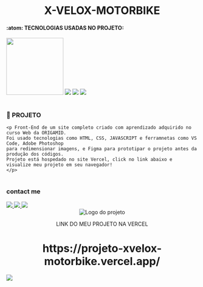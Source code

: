 <div align="center">
  <h1 align="center"> X-VELOX-MOTORBIKE </h1>
  </div>

#### :atom: TECNOLOGIAS USADAS NO PROJETO:
<img src="https://cdn3.iconfinder.com/data/icons/roles-computer-it/128/front-end_developer-2-256.png" width="150" height="150"/> <img src="https://img.shields.io/badge/HTML5-E34F26?style=for-the-badge&logo=html5&logoColor=white"> <img src="https://img.shields.io/badge/CSS3-1572B6?style=for-the-badge&logo=css3&logoColor=white"/> <img src="https://img.shields.io/badge/JavaScript-F7DF1E?style=for-the-badge&logo=javascript&logoColor=black"/>

#
### :triangular_ruler: PROJETO
```
<p Front-End de um site completo criado com aprendizado adquirido no curso Web da ORIGAMID.
Foi usado tecnologias como HTML, CSS, JAVASCRIPT e ferramnetas como VS Code, Adobe Photoshop 
para redimensionar imagens, e Figma para prototipar o projeto antes da produção dos códigos.
Projeto está hospedado no site Vercel, click no link abaixo e visualize meu projeto em seu navegador!
</p>
```
#
### contact me
<a href="https://contate.me/jxcoder"  alt="WhatsApp" target="_blank">
<img src="https://img.shields.io/badge/WhatsApp-25D366?style=for-the-badge&logo=whatsapp&logoColor=white"/>
</a>
<a href="mailto:jxcoder.dev@gmail.com" alt="Gmail" target="_blank">
<img src="https://img.shields.io/badge/Gmail-D14836?style=for-the-badge&logo=gmail&logoColor=white"/>
</a>
<a href="https://www.instagram.com/luizjangel/"  alt="Instagram" target="_blank">
<img src="https://img.shields.io/badge/Instagram-E4405F?style=for-the-badge&logo=instagram&logoColor=white"/>
</a>

<div align="center">
    <img alt="Logo do projeto" src="https://raw.githubusercontent.com/gdcmarinho/links-uteis/master/logo.png">
     <p>LINK DO MEU PROJETO NA VERCEL</p>
    <h1>https://projeto-xvelox-motorbike.vercel.app/</h1>
</div>

<img src="https://github.com/luizjxcoder/X-VELOX_MOTORBIKE/blob/master/motos-img/screenshot-projeto-xvelox1.png"/>
